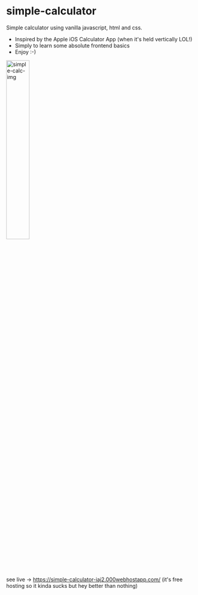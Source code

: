 # simple-calculator
Simple calculator using vanilla javascript, html and css.

- Inspired by the Apple iOS Calculator App (when it's held vertically LOL!)
- Simply to learn some absolute frontend basics
- Enjoy :-)

<img src="https://github.com/iaj2/simple-calculator/assets/108596576/705d7166-31fd-41eb-9240-e965d698ad69" alt="simple-calc-img" style="width:35%; height:35%;">

see live -> https://simple-calculator-iaj2.000webhostapp.com/ 
(it's free hosting so it kinda sucks but hey better than nothing)
